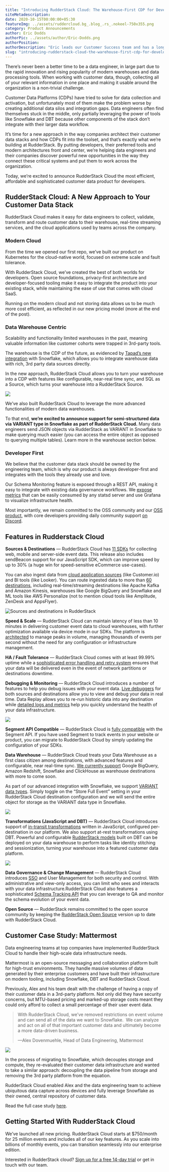 ```yaml
---
title: "Introducing RudderStack Cloud: The Warehouse-First CDP for Developers"
siteMetadescription:
date: 2020-10-15T00:00:00+05:30
featureImg: ../assets/ruddercloud.bg_.blog_.rs_.nokeel-750x355.png
category: Product Announcements
author: Eric Dodds
authorPic: ../assets/author/Eric-Dodds.png
authorPosition: 
authorDescription: "Eric leads our Customer Success team and has a long history of helping companies architect customer data stacks and use their data to grow."
slug: "introducing-rudderstack-cloud-the-warehouse-first-cdp-for-developers-2"
---
```

There’s never been a better time to be a data engineer, in large part due to the rapid innovation and rising popularity of modern warehouses and data processing tools. When working with customer data, though, collecting all of your relevant information in one place and making it usable around the organization is a non-trivial challenge.

Customer Data Platforms (CDPs) have tried to solve for data collection and activation, but unfortunately most of them make the problem worse by creating additional data silos and integration gaps. Data engineers often find themselves stuck in the middle, only partially leveraging the power of tools like Snowflake and DBT because other components of the stack don’t integrate with their larger data workflow. 

It’s time for a new approach in the way companies architect their customer data stacks and how CDPs fit into the toolset, and that’s exactly what we’re building at RudderStack. By putting developers, their preferred tools and modern architectures front and center, we’re helping data engineers and their companies discover powerful new opportunities in the way they connect these critical systems and put them to work across the organization. 

Today, we’re excited to announce RudderStack Cloud the most efficient, affordable and sophisticated customer data product for developers. 

RudderStack Cloud: A New Approach to Your Customer Data Stack
-------------------------------------------------------------

RudderStack Cloud makes it easy for data engineers to collect, validate, transform and route customer data to their warehouse, real-time streaming services, and the cloud applications used by teams across the company. 

### Modern Cloud

From the time we opened our first repo, we’ve built our product on Kubernetes for the cloud-native world, focused on extreme scale and fault tolerance. 

With RudderStack Cloud, we’ve created the best of both worlds for developers. Open source foundations, privacy-first architecture and developer-focused tooling make it easy to integrate the product into your existing stack, while maintaining the ease of use that comes with cloud SaaS. 

Running on the modern cloud and not storing data allows us to be much more cost efficient, as reflected in our new pricing model (more at the end of the post).

### Data Warehouse Centric

Scalability and functionality limited warehouses in the past, meaning valuable information like customer cohorts were trapped in 3rd-party tools. 

The warehouse is the CDP of the future, as evidenced by [Tapad’s new integration](https://www.snowflake.com/datasets/tapad-the-tapad-graph/) with Snowflake, which allows you to integrate warehouse data with rich, 3rd party data sources directly. 

In the new approach, RudderStack Cloud allows you to turn your warehouse into a CDP with features like configurable, near-real time sync, and SQL as a Source, which turns your warehouse into a RudderStack Source.

![](../assets/markdown/giEigMQDPTtktOeI.png)

We’ve also built RudderStack Cloud to leverage the more advanced functionalities of modern data warehouses.

To that end, **we’re excited to announce support for semi-structured data via VARIANT type in Snowflake as part of RudderStack Cloud.** Many data engineers send JSON objects via RudderStack as VARIANT in Snowflake to make querying much easier (you can access the entire object as opposed to querying multiple tables). Learn more in the warehouse section below.

### Developer First

We believe that the customer data stack should be owned by the engineering team, which is why our product is always developer-first and integrates with the tools they already use and love. 

Our Schema Monitoring feature is exposed through a REST API, making it easy to integrate with existing data governance workflows. We [expose metrics](https://docs.rudderstack.com/administrators-guide/monitoring-and-metrics) that can be easily consumed by any statsd server and use Grafana to visualize infrastructure health. 

Most importantly, we remain committed to the OSS community and our [OSS product](https://github.com/rudderlabs/rudder-server), with core developers providing daily community support [on Discord](https://discordapp.com/invite/xNEdEGw).

Features in Rudderstack Cloud
-----------------------------

**Sources & Destinations** — RudderStack Cloud has [11 SDKs](https://docs.rudderstack.com/rudderstack-sdk-integration-guides) for collecting web, mobile and server-side event data. This release also includes sendBeacon support for our JavaScript SDK, which can improve speed by up to 30% (a huge win for speed-sensitive eCommerce use-cases). 

You can also ingest data from [cloud application sources](https://docs.rudderstack.com/sources) (like Customer.io) and BI tools (like Looker). You can route ingested data to more than [60 destinations](https://docs.rudderstack.com/destinations), including real-time/streaming destinations like Apache Kafka and Amazon Kinesis, warehouses like Google BigQuery and Snowflake and ML tools like AWS Personalize (not to mention cloud tools like Amplitude, ZenDesk and AppsFlyer). 

![Sources and destinations in RudderStack](../assets/markdown/qwertyuiop.gif)

**Speed & Scale** — RudderStack Cloud can maintain latency of less than 10 minutes in delivering customer event data to cloud warehouses, with further optimization available via device mode in our SDKs. The platform is [architected](https://docs.rudderstack.com/get-started/rudderstack-architecture) to manage peaks in volume, managing thousands of events per second without the need for any configuration or infrastructure management. 

**HA / Fault Tolerance** — RudderStack Cloud comes with at least 99.99% uptime while a [sophisticated error handling and retry system](https://docs.rudderstack.com/administrators-guide/high-availability) ensures that your data will be delivered even in the event of network partitions or destinations downtime.

**Debugging & Monitoring** — RudderStack Cloud introduces a number of features to help you debug issues with your event data. [Live debuggers](https://docs.rudderstack.com/how-to-guides/live-destination-event-debugger) for both sources and destinations allow you to view and debug your data in real time. Data Replay allows you to re-run historic data into any destination while [detailed logs and metrics](https://docs.rudderstack.com/administrators-guide/monitoring-and-metrics) help you quickly understand the health of your data infrastructure. 

![](../assets/markdown/FEcnyB77HoQNxlGE.png)

**Segment API Compatible** — RudderStack Cloud is [fully compatible](https://docs.rudderstack.com/how-to-guides/rudderstack-migration-guide) with the Segment API. If you have used Segment to track events in your website or product, you can migrate to RudderStack Cloud by simply updating the configuration of your SDKs. 

**Data Warehouse** — RudderStack Cloud treats your Data Warehouse as a first class citizen among destinations, with advanced features and configurable, near real-time sync. [We currently support](https://docs.rudderstack.com/data-warehouse-integrations) Google BigQuery, Amazon Redshift, Snowflake and ClickHouse as warehouse destinations with more to come soon. 

As part of our advanced integration with Snowflake, we support [VARIANT data types](https://docs.snowflake.com/en/sql-reference/data-types-semistructured.html). Simply toggle on the “Store Full Event” setting in your RudderStack Cloud destination configuration and we will send the entire object for storage as the VARIANT data type in Snowflake.

![](../assets/markdown/rudderstck-snowflake-variant-data-type-toggle.png)

**Transformations (JavaScript and DBT)** — RudderStack Cloud introduces support of [in-transit transformations](https://docs.rudderstack.com/how-to-guides/adding-a-new-user-transformation-in-rudderstack) written in JavaScript, configured per-destination in our platform. We also support at-rest transformations using DBT. Powerful and configurable [RudderStack models](https://hub.getdbt.com/) built on DBT can be deployed on your data warehouse to perform tasks like identity stitching and sessionization, turning your warehouse into a featured customer data platform.

![](../assets/markdown/vgzi8CaP7NqAKJ8I.png)

**Data Governance & Change Management** — RudderStack Cloud introduces [SSO](https://docs.rudderstack.com/administrators-guide/rudderstack-single-sign-on-sso) and User Management for both security and control. With administrative and view-only access, you can limit who sees and interacts with your data infrastructure.RudderStack Cloud also features a sophisticated [Schema Tracking API](https://docs.rudderstack.com/rudderstack-enterprise/rudderstack-events-schema-api) that you can leverage to QA and monitor the schema evolution of your event data.

**Open Source** — RudderStack remains committed to the open source community by keeping the [RudderStack Open Source](https://github.com/rudderlabs/rudder-server) version up to date with RudderStack Cloud.

Customer Case Study: Mattermost
-------------------------------

Data engineering teams at top companies have implemented RudderStack Cloud to handle their high-scale data infrastructure needs. 

Mattermost is an open-source messaging and collaboration platform built for high-trust environments. They handle massive volumes of data generated by their enterprise customers and have built their infrastructure on modern tooling, including Snowflake, DBT and RudderStack Cloud. 

Previously, Alex and his team dealt with the challenge of having a copy of their customer data in a 3rd-party platform. Not only did they have security concerns, but MTU-based pricing and marked-up storage costs meant they could only afford to collect a small percentage of their user event data. 

> With RudderStack Cloud, we’ve removed restrictions on event volume and can send all of the data we want to Snowflake.  We can analyze and act on all of that important customer data and ultimately become a more data-driven business.  
>   
> —Alex Dovenmuehle, Head of Data Engineering, Mattermost

![](../assets/markdown/kHaTzv6bIPsdumE1.png)

In the process of migrating to Snowflake, which decouples storage and compute, they re-evaluated their customer data infrastructure and wanted to take a similar approach: decoupling the data pipeline from storage and removing the 3rd party platform from the equation. 

RudderStack Cloud enabled Alex and the data engineering team to achieve ubiquitous data capture across devices and fully leverage Snowflake as their owned, central repository of customer data. 

Read the full case study [here](https://rudderstack.com/blog/mattermosts-data-stack-explained-how-they-leverage-unlimited-data-for-customer-analytics/).

Getting Started With RudderStack Cloud
--------------------------------------

We’ve launched all new pricing. RudderStack Cloud starts at $750/month for 25 million events and includes all of our key features. As you scale into billions of monthly events, you can transition seamlessly into our enterprise edition. 

Interested in RudderStack cloud? [Sign up for a free 14-day trial](https://app.rudderlabs.com/signup?type=freetrial) or get in touch with our team.

